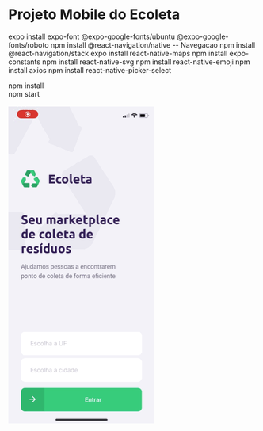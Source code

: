 # Projeto Mobile do Ecoleta

expo install expo-font @expo-google-fonts/ubuntu @expo-google-fonts/roboto
npm install @react-navigation/native    -- Navegacao
npm install @react-navigation/stack
expo install react-native-maps
npm install expo-constants
npm install react-native-svg
npm install react-native-emoji
npm install axios
npm install react-native-picker-select

npm install<br/>
npm start<br/>
<br/>
<img src='./demo/demo.gif' />
